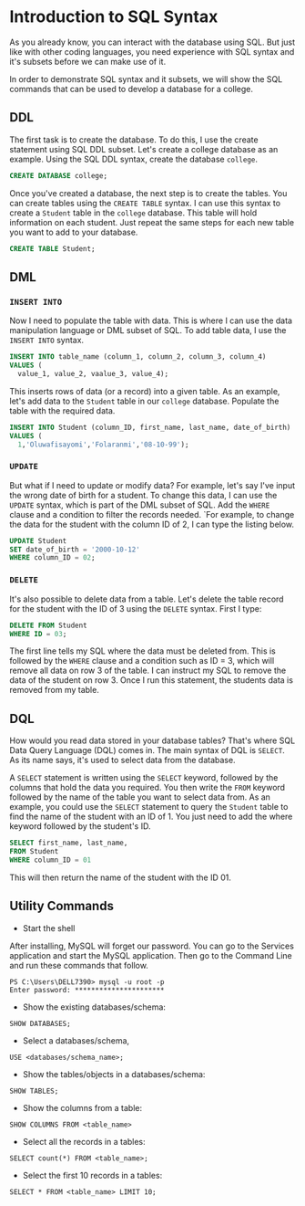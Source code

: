 # Introduction to SQL Syntax 

As you already know, you can interact with the database using SQL. But just like with other coding languages, you need experience with SQL syntax and it's subsets before we can make use of it.

In order to demonstrate SQL syntax and it subsets, we will show the SQL commands that can be used to develop a database for a college.


## DDL 

The first task is to create the database. To do this, I use the create statement using SQL DDL subset. Let's create a college database as an example. Using the SQL DDL syntax, create the database `college`. 


```Sql
CREATE DATABASE college;

```

Once you've created a database, the next step is to create the tables. You can create tables using the `CREATE TABLE` syntax. I can use this syntax to create a `Student` table in the `college` database. This table will hold information on each student. Just repeat the same steps for each new table you want to add to your database.


```Sql
CREATE TABLE Student;

```


## DML 


### `INSERT INTO`

Now I need to populate the table with data. This is where I can use the data manipulation language or DML subset of SQL. To add table data, I use the `INSERT INTO` syntax.


```Sql
INSERT INTO table_name (column_1, column_2, column_3, column_4) 
VALUES (
  value_1, value_2, vaalue_3, value_4);

```

This inserts rows of data (or a record) into a given table. As an example, let's add data to the `Student` table in our `college` database. Populate the table with the required data.


```Sql
INSERT INTO Student (column_ID, first_name, last_name, date_of_birth) 
VALUES (
  1,'Oluwafisayomi','Folaranmi','08-10-99');

```


### `UPDATE`

But what if I need to update or modify data? For example, let's say I've input the wrong date of birth for a student. To change this data, I can use the `UPDATE` syntax, which is part of the DML subset of SQL. Add the `WHERE` clause and a condition to filter the records needed. `For example, to change the data for the student with the column ID of 2, I can type the listing below.


```Sql
UPDATE Student 
SET date_of_birth = '2000-10-12' 
WHERE column_ID = 02;

```


### `DELETE`

It's also possible to delete data from a table. Let's delete the table record for the student with the ID of 3 using the `DELETE` syntax. First I type: 

```Sql
DELETE FROM Student 
WHERE ID = 03;

```

The first line tells my SQL where the data must be deleted from. This is followed by the `WHERE` clause and a condition such as ID = 3, which will remove all data on row 3 of the table. I can instruct my SQL to remove the data of the student on row 3. Once I run this statement, the students data is removed from my table. 


## DQL 

How would you read data stored in your database tables? That's where SQL Data Query Language (DQL) comes in. The main syntax of DQL is `SELECT`. As its name says, it's used to select data from the database. 

A `SELECT` statement is written using the `SELECT` keyword, followed by the columns that hold the data you required. You then write the `FROM` keyword followed by the name of the table you want to select data from. As an example, you could use the `SELECT` statement to query the `Student` table to find the name of the student with an ID of 1. You just need to add the where keyword followed by the student's ID.

```Sql
SELECT first_name, last_name,
FROM Student
WHERE column_ID = 01

```

This will then return the name of the student with the ID 01.


## Utility Commands

  + Start the shell

  After installing, MySQL will forget our password. You can go to the Services application and start the MySQL application. Then go to the Command Line and run these commands that follow.

  ```shell
  PS C:\Users\DELL7390> mysql -u root -p
  Enter password: **********************

  ```

  + Show the existing databases/schema:

  ```shell
  SHOW DATABASES;

  ```

  + Select a databases/schema,

  ```shell
  USE <databases/schema_name>;

  ```

  + Show the tables/objects in a databases/schema:

  ```shell
  SHOW TABLES;

  ```

  + Show the columns from a table:

  ```shell
  SHOW COLUMNS FROM <table_name>
  
  ```

  + Select all the records in a tables:

  ```shell
  SELECT count(*) FROM <table_name>;
  
  ```

  + Select the first 10 records in a tables:

  ```shell
  SELECT * FROM <table_name> LIMIT 10;
  
  ```
